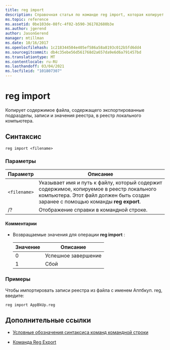 ```yaml
---
title: reg import
description: Справочная статья по команде reg import, которая копирует содержимое файла, содержащего экспортированные подразделы, записи и значения реестра, в реестр локального компьютера.
ms.topic: reference
ms.assetid: 0be103de-08fc-4f02-b590-361782680b3e
ms.author: jgerend
author: JasonGerend
manager: mtillman
ms.date: 10/16/2017
ms.openlocfilehash: 1c218344504e405ef586a58a8193c012b5fd6dd4
ms.sourcegitcommit: db4c35ebe56d561768d2a657da9e6d6a791457bd
ms.translationtype: MT
ms.contentlocale: ru-RU
ms.lasthandoff: 03/04/2021
ms.locfileid: "101807307"
---
```

# <a name="reg-import"></a>reg import

Копирует содержимое файла, содержащего экспортированные подразделы, записи и значения реестра, в реестр локального компьютера.

## <a name="syntax"></a>Синтаксис

```
reg import <filename>
```

### <a name="parameters"></a>Параметры

| Параметр | Описание |
|--|--|
| `<filename>` | Указывает имя и путь к файлу, который содержит содержимое, копируемое в реестр локального компьютера. Этот файл должен быть создан заранее с помощью команды **reg export**. |
| /? | Отображение справки в командной строке. |

#### <a name="remarks"></a>Комментарии

- Возвращаемые значения для операции **reg import** :

    | Значение | Описание |
    |--|--|
    | 0 | Успешное завершение |
    | 1 | Сбой |

### <a name="examples"></a>Примеры

Чтобы импортировать записи реестра из файла с именем Аппбкуп. reg, введите:

```
reg import AppBkUp.reg
```

## <a name="additional-references"></a>Дополнительные ссылки

- [Условные обозначения синтаксиса команд командной строки](command-line-syntax-key.md)

- [Команда Reg Export](reg-export.md)
